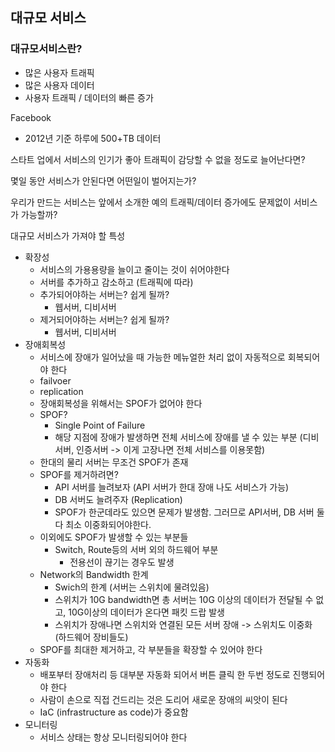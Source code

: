 ## 대규모 서비스



### 대규모서비스란?

- 많은 사용자 트래픽
- 많은 사용자 데이터
- 사용자 트래픽 / 데이터의 빠른 증가



Facebook

- 2012년 기준 하루에 500+TB 데이터



스타트 업에서 서비스의 인기가 좋아 트래픽이 감당할 수 없을 정도로 늘어난다면? 

몇일 동안 서비스가 안된다면 어떤일이 벌어지는가?

우리가 만드는 서비스는 앞에서 소개한 예의 트래픽/데이터 증가에도 문제없이 서비스가 가능할까?



대규모 서비스가 가져야 할 특성

- 확장성
  - 서비스의 가용용량을 늘이고 줄이는 것이 쉬어야한다
  - 서버를 추가하고 감소하고 (트래픽에 따라)
  - 추가되어야하는 서버는? 쉽게 될까?
    - 웹서버, 디비서버
  - 제거되어야하는 서버는? 쉽게 될까?
    - 웹서버, 디비서버
- 장애회복성
  - 서비스에 장애가 일어났을 때 가능한 메뉴얼한 처리 없이 자동적으로 회복되어야 한다
  - failvoer
  - replication
  - 장애회복성을 위해서는  SPOF가 없어야 한다
  - SPOF?
    - Single Point of Failure
    - 해당 지점에 장애가 발생하면 전체 서비스에 장애를 낼 수 있는 부분 (디비서버, 인증서버 -> 이게 고장나면 전체 서비스를 이용못함)
  - 한대의 물리 서버는 무조건 SPOF가 존재
  - SPOF를 제거하려면?
    - API 서버를 늘려보자 (API 서버가 한대 장애 나도 서비스가 가능) 
    - DB 서버도 늘려주자 (Replication)
    - SPOF가 한군데라도 있으면 문제가 발생함. 그러므로 API서버, DB 서버 둘다 최소 이중화되어야한다.
  - 이외에도 SPOF가 발생할 수 있는 부분들
    - Switch, Route등의 서버 외의 하드웨어 부분
      - 전용선이 끊기는 경우도 발생
  - Network의 Bandwidth 한계
    - Swich의 한계 (서버는 스위치에 물려있음)
    - 스위치가 10G bandwidth면 총 서버는 10G 이상의 데이터가 전달될 수 없고, 10G이상의 데이터가 온다면 패킷 드랍 발생
    - 스위치가 장애나면 스위치와 연결된 모든 서버 장애 -> 스위치도 이중화 (하드웨어 장비들도)
  -  SPOF를 최대한 제거하고, 각 부분들을 확장할 수 있어야 한다
- 자동화
  - 배포부터 장애처리 등 대부분 자동화 되어서 버튼 클릭 한 두번 정도로 진행되어야 한다
  - 사람이 손으로 직접 건드리는 것은 도리어 새로운 장애의 씨앗이 된다
  - IaC (infrastructure as code)가 중요함
- 모니터링
  - 서비스 상태는 항상 모니터링되어야 한다